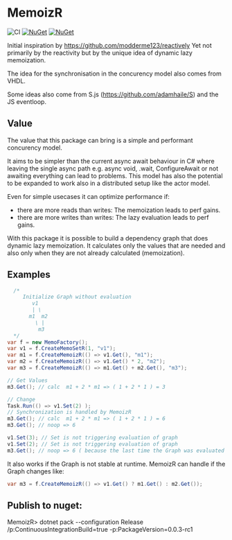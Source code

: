 # MemoizR

![CI](https://github.com/timonkrebs/MemoizR/workflows/.NET/badge.svg)
[![NuGet](https://img.shields.io/nuget/dt/memoizr.svg)](https://www.nuget.org/packages/memoizr) 
[![NuGet](https://img.shields.io/nuget/vpre/memoizr.svg)](https://www.nuget.org/packages/memoizr)


Initial inspiration by https://github.com/modderme123/reactively
Yet not primarily by the reactivity but by the unique idea of dynamic lazy memoization.

The idea for the synchronisation in the concurency model also comes from VHDL.

Some ideas also come from S.js (https://github.com/adamhaile/S) and the JS eventloop.

## Value

The value that this package can bring is a simple and performant concurency model.

It aims to be simpler than the current async await behaviour in C# where leaving the single async path e.g. async void, .wait, ConfigureAwait or not awaiting everything can lead to problems. This model has also the potential to be expanded to work also in a distributed setup like the actor model.

Even for simple usecases it can optimize performance if:
- there are more reads than writes: The memoization leads to perf gains.
- there are more writes than writes: The lazy evaluation leads to perf gains.

With this package it is possible to build a dependency graph that does dynamic lazy memoization. 
It calculates only the values that are needed and also only when they are not already calculated (memoization).


## Examples
```cs
  /*
     Initialize Graph without evaluation
        v1
        | \ 
       m1  m2
         \ |
          m3
  */
var f = new MemoFactory();
var v1 = f.CreateMemoSetR(1, "v1");
var m1 = f.CreateMemoizR(() => v1.Get(), "m1");
var m2 = f.CreateMemoizR(() => v1.Get() * 2, "m2");
var m3 = f.CreateMemoizR(() => m1.Get() + m2.Get(), "m3");

// Get Values
m3.Get(); // calc  m1 + 2 * m1 => ( 1 + 2 * 1 ) = 3

// Change
Task.Run(() => v1.Set(2) );
// Synchronization is handled by MemoizR
m3.Get(); // calc  m1 + 2 * m1 => ( 1 + 2 * 1 ) = 6
m3.Get(); // noop => 6

v1.Set(3); // Set is not triggering evaluation of graph
v1.Set(2); // Set is not triggering evaluation of graph
m3.Get(); // noop => 6 ( because the last time the Graph was evaluated v1 was already 2 )
```

It also works if the Graph is not stable at runtime. MemoizR can handle if the Graph changes like:
```cs
var m3 = f.CreateMemoizR(() => v1.Get() ? m1.Get() : m2.Get());
```

## Publish to nuget:
MemoizR> dotnet pack --configuration Release /p:ContinuousIntegrationBuild=true -p:PackageVersion=0.0.3-rc1
